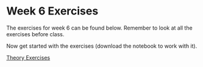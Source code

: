 # Week 6 Exercises
The exercises for week 6 can be found below. Remember to look at all the exercises before class.

Now get started with the exercises (download the notebook to work with it).

[Theory Exercises](theory.ipynb)
